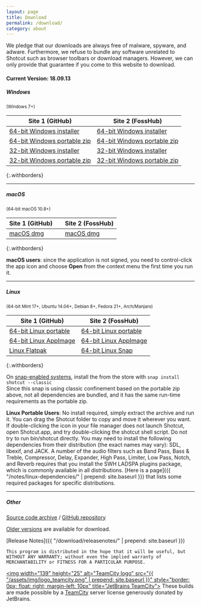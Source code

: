 ```yaml
---
layout: page
title: Download
permalink: /download/
category: about
---
```


We pledge that our downloads are always free of
malware, spyware, and adware. Furthermore, we refuse to bundle any software
unrelated to Shotcut such as browser toolbars or download managers.
However, we can only provide that guarantee if you come to this website
to download.

<!-- Shotcut Responsive -->
<ins class="adsbygoogle"
    style="display:block"
    data-ad-client="ca-pub-1305424236533187"
    data-ad-slot="3403753557"
    data-ad-format="auto"></ins>
<script>
(adsbygoogle = window.adsbygoogle || []).push({});
</script>

#### Current Version: 18.09.13

##### Windows
<small>(Windows 7+)</small>

| Site 1 (GitHub)     | Site 2 (FossHub)
|-----------------------|-------------------
| [64-bit Windows installer](https://github.com/mltframework/shotcut/releases/download/v18.09.13/shotcut-win64-180913.exe) | [64-bit Windows installer](https://www.fosshub.com/Shotcut.html/shotcut-win64-180913.exe)
| [64-bit Windows portable zip](https://github.com/mltframework/shotcut/releases/download/v18.09.13/shotcut-win64-180913.zip) | [64-bit Windows portable zip](https://www.fosshub.com/Shotcut.html/shotcut-win64-180913.zip)
| [32-bit Windows installer](https://github.com/mltframework/shotcut/releases/download/v18.09.13/shotcut-win32-180913.exe) | [32-bit Windows installer](https://www.fosshub.com/Shotcut.html/shotcut-win32-180913.exe)
| [32-bit Windows portable zip ](https://github.com/mltframework/shotcut/releases/download/v18.09.13/shotcut-win32-180913.zip) | [32-bit Windows portable zip](https://www.fosshub.com/Shotcut.html/shotcut-win32-180913.zip)
{:.withborders}

---

##### macOS
<small>(64-bit macOS 10.8+)</small>

| Site 1 (GitHub) &nbsp; &nbsp; | Site 2 (FossHub)
|-----------------------|-----------------------------
| [macOS dmg](https://github.com/mltframework/shotcut/releases/download/v18.09.13/shotcut-macos-x86_64-180913.dmg) | [macOS dmg](https://www.fosshub.com/Shotcut.html/shotcut-macos-x86_64-180913.dmg)
{:.withborders}

**macOS users**: since the application is not signed, you need to
control-click the app icon and choose **Open** from the context menu the
first time you run it.

---

##### Linux
<small>(64-bit Mint 17+, Ubuntu 14.04+, Debian 8+, Fedora 21+, Arch/Manjaro)</small>

| Site 1 (GitHub)     | Site 2 (FossHub)
|-----------------------|-------------------
| [64-bit Linux portable](https://github.com/mltframework/shotcut/releases/download/v18.09.13/shotcut-linux-x86_64-180913.tar.bz2) | [64-bit Linux portable](https://www.fosshub.com/Shotcut.html/shotcut-linux-x86_64-180913.tar.bz2)  
| [64-bit Linux AppImage](https://github.com/mltframework/shotcut/releases/download/v18.09.13/Shotcut-180913.glibc2.14-x86_64.AppImage) | [64-bit Linux AppImage](https://www.fosshub.com/Shotcut.html/Shotcut-180913.glibc2.14-x86_64.AppImage)
| [Linux Flatpak](https://flathub.org/apps/details/org.shotcut.Shotcut) | [64-bit Linux Snap](https://snapcraft.io/shotcut)
{:.withborders}

On [snap-enabled systems](https://snapcraft.io/docs/core/install), install the
from the store with `snap install shotcut --classic`  
Since this snap is using classic confinement based on the portable zip above,
not all dependencies are bundled, and it has the same run-time requirements as
the portable zip.

**Linux Portable Users**: No install required, simply extract the archive and run
it. You can drag the Shotcut folder to copy and move it wherever you
want. If double-clicking the icon in your file manager does not launch
Shotcut, open Shotcut.app, and try double-clicking the shotcut shell
script. Do not try to run bin/shotcut directly. You may need to install
the following dependencies from their distribution (the exact names may
vary): SDL, libexif, and JACK. A number of the audio filters such as
Band Pass, Bass & Treble, Compressor, Delay, Expander, High Pass, Limiter,
Low Pass, Notch, and Reverb requires that you install the SWH LADSPA plugins
package, which is commonly available in all distributions.
[Here is a page]({{ "/notes/linux-dependencies/" | prepend: site.baseurl }}) that lists some required packages
for specific distributions.

---

##### Other

[Source code
archive](https://github.com/mltframework/shotcut/releases/download/v18.09.13/shotcut-src-180913.tar.xz)
/ [GitHub repository](https://github.com/mltframework/shotcut)

[Older versions](https://github.com/mltframework/shotcut/releases/) are
available for download.


[Release Notes]({{ "/download/releasenotes/" | prepend: site.baseurl }})

`This program is distributed in the hope that it will be useful, but
WITHOUT ANY WARRANTY; without even the implied warranty of MERCHANTABILITY
or FITNESS FOR A PARTICULAR PURPOSE.`

<a href="https://www.jetbrains.com/teamcity/"><img
width="139" height="25" alt="TeamCity logo" src="{{ "/assets/img/logo_teamcity.png" | prepend: site.baseurl }}"
style="border: 0px; float: right; margin-left: 10px" title="JetBrains TeamCity"></a>
These builds are made possible by a <a href="https://www.jetbrains.com/teamcity/">TeamCity</a> server license generously donated by JetBrains.
